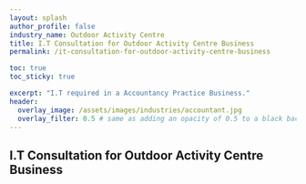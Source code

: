 ```yaml
---
layout: splash 
author_profile: false 
industry_name: Outdoor Activity Centre
title: I.T Consultation for Outdoor Activity Centre Business
permalink: /it-consultation-for-outdoor-activity-centre-business

toc: true
toc_sticky: true

excerpt: "I.T required in a Accountancy Practice Business."
header:
  overlay_image: /assets/images/industries/accountant.jpg
  overlay_filter: 0.5 # same as adding an opacity of 0.5 to a black background
---
```


## I.T Consultation for Outdoor Activity Centre Business